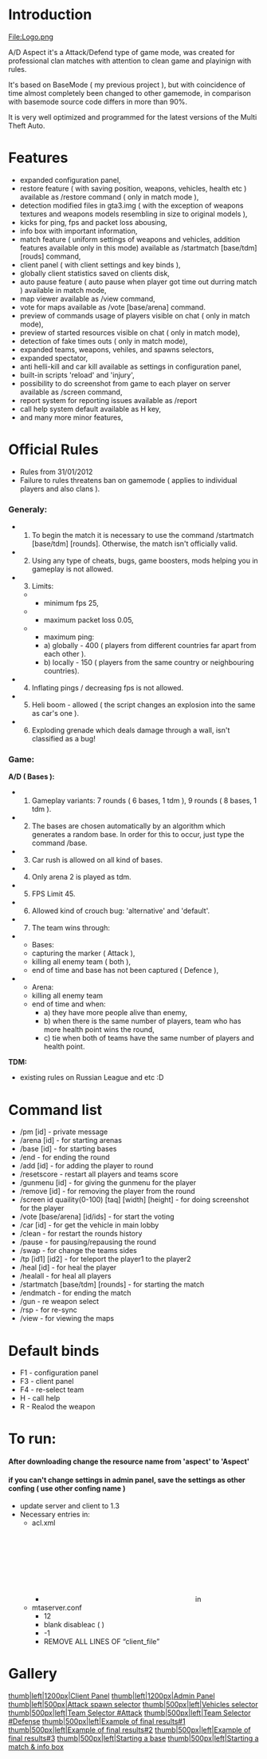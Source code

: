 Introduction
============

[<File:Logo.png>](/docs/file:logo.png.md "wikilink")

A/D Aspect it's a Attack/Defend type of game mode, was created for professional clan matches with attention to clean game and playinign with rules.

It's based on BaseMode ( my previous project ), but with coincidence of time almost completely been changed to other gamemode, in comparison with basemode source code differs in more than 90%.

It is very well optimized and programmed for the latest versions of the Multi Theft Auto.

Features
========

-   expanded configuration panel,
-   restore feature ( with saving position, weapons, vehicles, health etc ) available as /restore command ( only in match mode ),
-   detection modified files in gta3.img ( with the exception of weapons textures and weapons models resembling in size to original models ),
-   kicks for ping, fps and packet loss abousing,
-   info box with important information,
-   match feature ( uniform settings of weapons and vehicles, addition features available only in this mode) available as /startmatch \[base/tdm\] \[rouds\] command,
-   client panel ( with client settings and key binds ),
-   globally client statistics saved on clients disk,
-   auto pause feature ( auto pause when player got time out durring match ) available in match mode,
-   map viewer available as /view command,
-   vote for maps available as /vote \[base/arena\] command.
-   preview of commands usage of players visible on chat ( only in match mode),
-   preview of started resources visible on chat ( only in match mode),
-   detection of fake times outs ( only in match mode),
-   expanded teams, weapons, vehiles, and spawns selectors,
-   expanded spectator,
-   anti helli-kill and car kill available as settings in configuration panel,
-   built-in scripts 'reload' and 'injury',
-   possibility to do screenshot from game to each player on server available as /screen command,
-   report system for reporting issues available as /report
-   call help system default available as H key,
-   and many more minor features,

Official Rules
==============

-   Rules from 31/01/2012
-   Failure to rules threatens ban on gamemode ( applies to individual players and also clans ).

### Generaly:

-   1. To begin the match it is necessary to use the command /startmatch \[base/tdm\] \[rounds\]. Otherwise, the match isn't officially valid.
-   2. Using any type of cheats, bugs, game boosters, mods helping you in gameplay is not allowed.
-   3. Limits:
    -   - minimum fps 25,
    -   - maximum packet loss 0.05,
    -   - maximum ping:
        -   a) globally - 400 ( players from different countries far apart from each other ).
        -   b) locally - 150 ( players from the same country or neighbouring countries).
-   4. Inflating pings / decreasing fps is not allowed.
-   5. Heli boom - allowed ( the script changes an explosion into the same as car's one ).
-   6. Exploding grenade which deals damage through a wall, isn't classified as a bug!

### Game:

**A/D ( Bases ):**

-   1. Gameplay variants: 7 rounds ( 6 bases, 1 tdm ), 9 rounds ( 8 bases, 1 tdm ).
-   2. The bases are chosen automatically by an algorithm which generates a random base. In order for this to occur, just type the command /base.
-   3. Car rush is allowed on all kind of bases.
-   4. Only arena 2 is played as tdm.
-   5. FPS Limit 45.
-   6. Allowed kind of crouch bug: 'alternative' and 'default'.
-   7. The team wins through:
-   - Bases:
    -   capturing the marker ( Attack ),
    -   killing all enemy team ( both ),
    -   end of time and base has not been captured ( Defence ),
-   - Arena:
    -   killing all enemy team
    -   end of time and when:
        -   a) they have more people alive than enemy,
        -   b) when there is the same number of players, team who has more health point wins the round,
        -   c) tie when both of teams have the same number of players and health point.

**TDM:**

-   existing rules on Russian League and etc :D

Command list
============

-   /pm \[id\] - private message
-   /arena \[id\] - for starting arenas
-   /base \[id\] - for starting bases
-   /end - for ending the round
-   /add \[id\] - for adding the player to round
-   /resetscore - restart all players and teams score
-   /gunmenu \[id\] - for giving the gunmenu for the player
-   /remove \[id\] - for removing the player from the round
-   /screen id quaility(0-100) \[taq\] \[width\] \[height\] - for doing screenshot for the player
-   /vote \[base/arena\] \[id/ids\] - for start the voting
-   /car \[id\] - for get the vehicle in main lobby
-   /clean - for restart the rounds history
-   /pause - for pausing/repausing the round
-   /swap - for change the teams sides
-   /tp \[id1\] \[id2\] - for teleport the player1 to the player2
-   /heal \[id\] - for heal the player
-   /healall - for heal all players
-   /startmatch \[base/tdm\] \[rounds\] - for starting the match
-   /endmatch - for ending the match
-   /gun - re weapon select
-   /rsp - for re-sync
-   /view - for viewing the maps

Default binds
=============

-   F1 - configuration panel
-   F3 - client panel
-   F4 - re-select team
-   H - call help
-   R - Realod the weapon

To run:
=======

#### After downloading change the resource name from 'aspect' to 'Aspect'

#### if you can't change settings in admin panel, save the settings as other confing ( use other confing name )

-   update server and client to 1.3
-   Necessary entries in:
    -   acl.xml
        -   <object name="resource.Aspect"></object> in <group name="Admin">
    -   mtaserver.conf
        -   <enablesd>12</enablesd>
        -   blank disableac ( <disableac></disableac> )
        -   <verifyclientsettings>-1</verifyclientsettings>
        -   REMOVE ALL LINES OF “client\_file”

Gallery
=======

[thumb|left|1200px|Client Panel](/docs/file:1.png.md "wikilink") [thumb|left|1200px|Admin Panel](/File:2.png.md "wikilink") [thumb|left|500px|Attack spawn selector](/File:Mta-screen_2012-02-01_22-41-58.png.md "wikilink") [thumb|500px|left|Vehicles selector](/File:Mta-screen_2012-02-01_22-41-47.png.md "wikilink") [thumb|500px|left|Team Selector \#Attack](/File:Mta-screen_2011-12-02_08-22-19.png.md "wikilink") [thumb|500px|left|Team Selector \#Defense](/File:Mta-screen_2011-12-02_08-22-35.png.md "wikilink") [thumb|500px|left|Example of final results\#1](/File:Mta-screen_2011-11-29_12-51-24.jpg.md "wikilink") [thumb|500px|left|Example of final results\#2](/File:Mta-screen_2011-11-30_20-23-30.jpg.md "wikilink") [thumb|500px|left|Example of final results\#3](/File:Mta-screen_2012-01-15_23-16-56.jpg.md "wikilink") [thumb|500px|left|Starting a base](/File:Mta-screen_2012-02-01_22-51-03.jpg.md "wikilink") [thumb|500px|left|Starting a match & info box](/File:Mta-screen_2012-02-01_22-40-44.jpg.md "wikilink")
